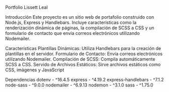 Portfolio Lissett Leal

Introducción
Este proyecto es un sitio web de portafolio construido con Node.js, Express y Handlebars. Incluye características como la renderización dinámica de páginas, la compilación de SCSS a CSS y un formulario de contacto que envía correos electrónicos utilizando Nodemailer.

Características
Plantillas Dinámicas: Utiliza Handlebars para la creación de plantillas en el servidor.
Formulario de Contacto: Envía correos electrónicos utilizando Nodemailer.
Compilación de SCSS: Compila automáticamente SCSS a CSS.
Servido de Archivos Estáticos: Sirve archivos estáticos como CSS, imágenes y JavaScript

Dependencias
dotenv - ^16.4.5
express - ^4.19.2
express-handlebars - ^7.1.2
node-sass - ^9.0.0
nodemailer - ^6.9.13
nodemon - ^3.1.0
sass - ^1.75.0
